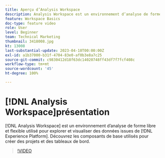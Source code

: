 ```yaml
---
title: Aperçu d’Analysis Workspace
description: Analysis Workspace est un environnement d’analyse de forme libre et flexible utilisé pour explorer et visualiser les données d’Experience Platform.
feature: Workspace Basics
doc-type: feature video
role: User
level: Beginner
team: Technical Marketing
thumbnail: 3418008.jpg
kt: 13008
last-substantial-update: 2023-04-10T00:00:00Z
exl-id: a1b37000-b31f-4704-83e0-af0b3e8a7c25
source-git-commit: c9830412d18f63dc14020748ff43df7f7fcf408c
workflow-type: tm+mt
source-wordcount: '45'
ht-degree: 100%

---
```


# [!DNL Analysis Workspace]présentation

[!DNL Analysis Workspace] est un environnement d’analyse de forme libre et flexible utilisé pour explorer et visualiser des données issues de [!DNL Experience Platform]. Découvrez les composants de base utilisés pour créer des projets et des tableaux de bord.

>[!VIDEO](https://video.tv.adobe.com/v/3418008/?quality=12&learn=on)

